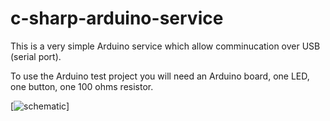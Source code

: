 c-sharp-arduino-service
========================

This is a very simple Arduino service which allow comminucation over USB (serial port).

To use the Arduino test project you will need an Arduino board, one LED, one button, one 100 ohms resistor.

[![schematic](https://raw.github.com/sebastienjouhans/c-sharp-arduino-service/blob/master/fritzing-schematic/schematic_bb.jpg)]
